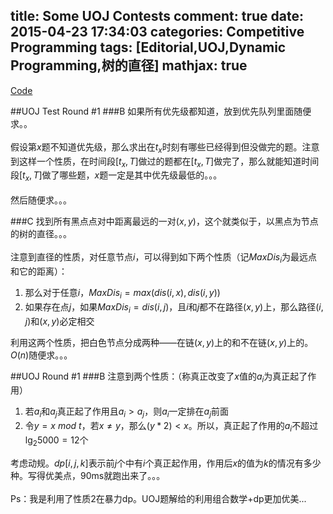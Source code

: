 title: Some UOJ Contests
comment: true
date: 2015-04-23 17:34:03
categories: Competitive Programming
tags: [Editorial,UOJ,Dynamic Programming,树的直径]
mathjax: true
---

[Code](https://github.com/Merlinhool/ACM-Source-Code/tree/master/Problems/UOJ)
<!--more--> 		

##UOJ Test Round #1
###B
如果所有优先级都知道，放到优先队列里面随便求。。			
<br>
假设第$x$题不知道优先级，那么求出在$t_x$时刻有哪些已经得到但没做完的题。注意到这样一个性质，在时间段$[t_x,T]$做过的题都在$[t_x,T]$做完了，那么就能知道时间段$[t_x,T]$做了哪些题，$x$题一定是其中优先级最低的。。。 			
<br>
然后随便求。。。 		

###C
找到所有黑点点对中距离最远的一对$(x,y)$，这个就类似于，以黑点为节点的树的直径。。。 		
<br>
注意到直径的性质，对任意节点$i$，可以得到如下两个性质（记$MaxDis_i$为最远点和它的距离）： 			

1. 那么对于任意$i$，$MaxDis_i = max(dis(i,x), dis(i,y))$
2. 如果存在点$j$，如果$MaxDis_i = dis(i,j)$，且$i$和$j$都不在路径$(x,y)$上，那么路径$(i,j)$和$(x,y)$必定相交 		

利用这两个性质，把白色节点分成两种——在链$(x,y)$上的和不在链$(x,y)$上的。$O(n)$随便求。。。

##UOJ Round #1
###B
注意到两个性质：（称真正改变了$x$值的$a_i$为真正起了作用） 		 		

1. 若$a_i$和$a_j$真正起了作用且$a_i > a_j$，则$a_i$一定排在$a_j$前面
2. 令$y = x\ mod\ t$，若$x \neq y$，那么$(y * 2) < x$。所以，真正起了作用的$a_i$不超过$\lg_2 5000 = 12$个

考虑动规。$dp[i,j,k]$表示前$j$个中有$i$个真正起作用，作用后$x$的值为$k$的情况有多少种。写得优美点，90ms就跑出来了。。。 		 			
<br>
Ps：我是利用了性质2在暴力dp。UOJ题解给的利用组合数学+dp更加优美...